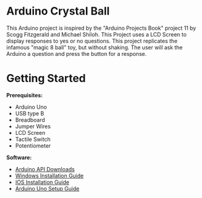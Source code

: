 # Arduino Crystal Ball

This Arduino project is inspired by the "Arduino Projects Book" project 11 by Scogg Fitzgerald and Michael Shiloh. This Project uses a LCD Screen to display responses to yes or no questions. This project replicates the infamous "magic 8 ball" toy, but without shaking. The user will ask the Arduino a question and press the button for a response.

# Getting Started


  **Prerequisites:**
  - Arduino Uno
  - USB type B
  - Breadboard
  - Jumper Wires
  - LCD Screen
  - Tactile Switch
  - Potentiometer

 <src img="Project Pictures/Resistor-Chart.png">

**Software:**
- [Arduino API Downloads](https://www.arduino.cc/en/main/software)
- [Windows Installation Guide](https://www.arduino.cc/en/guide/windows)
- [IOS Installation Guide](https://www.arduino.cc/en/guide/macOSX)
- [Arduino Uno Setup Guide](https://www.arduino.cc/en/Guide/ArduinoUno)
